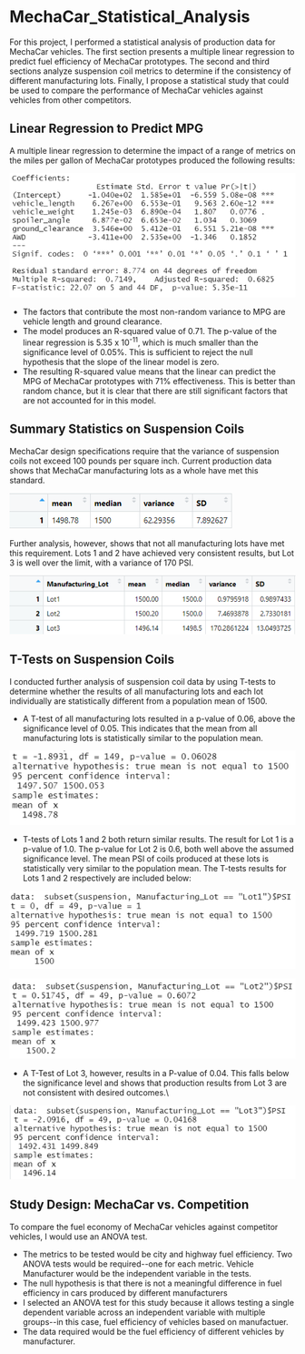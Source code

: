 # MechaCar_Statistical_Analysis

For this project, I performed a statistical analysis of production data for MechaCar vehicles. The first section presents a multiple linear regression to predict fuel efficiency of MechaCar prototypes. The second and third sections analyze suspension coil metrics to determine if the consistency of different manufacturing lots. Finally, I propose a statistical study that could be used to compare the performance of MechaCar vehicles against vehicles from other competitors.

## Linear Regression to Predict MPG

A multiple linear regression to determine the impact of a range of metrics on the miles per gallon of MechaCar prototypes produced the following results:

![](images/linear_regression.png)

- The factors that contribute the most non-random variance to MPG are vehicle length and ground clearance.
- The model produces an R-squared value of 0.71. The p-value of the linear regression is 5.35 x 10<sup>-11</sup>, which is much smaller than the significance level of 0.05%. This is sufficient to reject the null hypothesis that the slope of the linear model is zero.
- The resulting R-squared value means that the linear can predict the MPG of MechaCar prototypes with 71% effectiveness. This is better than random chance, but it is clear that there are still significant factors that are not accounted for in this model.

## Summary Statistics on Suspension Coils

MechaCar design specifications require that the variance of suspension coils not exceed 100 pounds per square inch. Current production data shows that MechaCar manufacturing lots as a whole have met this standard.

![](images/total_summary.png)

Further analysis, however, shows that not all manufacturing lots have met this requirement. Lots 1 and 2 have achieved very consistent results, but Lot 3 is well over the limit, with a variance of 170 PSI.

![](images/lot_summary.png)

## T-Tests on Suspension Coils

I conducted further analysis of suspension coil data by using T-tests to determine whether the results of all manufacturing lots and each lot individually are statistically different from a population mean of 1500. 

- A T-test of all manufacturing lots resulted in a p-value of 0.06, above the significance level of 0.05. This indicates that the mean from all manufacturing lots is statistically similar to the population mean.

![](images/PSI_all.png)

- T-tests of Lots 1 and 2 both return similar results. The result for Lot 1 is a p-value of 1.0. The p-value for Lot 2 is 0.6, both well above the assumed significance level. The mean PSI of coils produced at these lots is statistically very similar to the population mean. The T-tests results for Lots 1 and 2 respectively are included below:

![](images/lot1.png)

![](images/lot2.png)



- A T-Test of Lot 3, however, results in a P-value of 0.04. This falls below the significance level and shows that production results from Lot 3 are not consistent with desired outcomes.\

![](images/lot3.png)

## Study Design: MechaCar vs. Competition

To compare the fuel economy of MechaCar vehicles against competitor vehicles, I would use an ANOVA test.

- The metrics to be tested would be city and highway fuel efficiency. Two ANOVA tests would be required--one for each metric. Vehicle Manufacturer would be the independent variable in the tests.
- The null hypothesis is that there is not a meaningful difference in fuel efficiency in cars produced by different manufacturers
- I selected an ANOVA test for this study because it allows testing a single dependent variable across an independent variable with multiple groups--in this case, fuel efficiency of vehicles based on manufactuer.
- The data required would be the fuel efficiency of different vehicles by manufacturer. 















